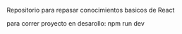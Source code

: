 Repositorio para repasar conocimientos basicos de React

para correr proyecto en desarollo:
npm run dev
